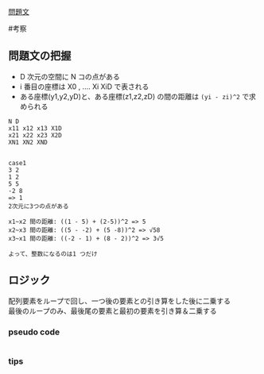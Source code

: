 [問題文](https://atcoder.jp/contests/abc133/tasks/abc133_b)

#考察

## 問題文の把握

- D 次元の空間に  N コの点がある
- i 番目の座標は X0 , .... Xi XiD で表される
- ある座標(y1,y2,yD)と、ある座標(z1,z2,zD) の間の距離は `(yi - zi)^2` で求められる



```
N D
x11 x12 x13 X1D
x21 x22 x23 X2D
XN1 XN2 XND

 
case1 
3 2
1 2
5 5
-2 8
=> 1
2次元に3つの点がある

x1~x2 間の距離: ((1 - 5) + (2-5))^2 => 5
x2~x3 間の距離: ((5 - -2) + (5 -8))^2 => √58
x3~x1 間の距離: ((-2 - 1) + (8 - 2))^2 => 3√5

よって、整数になるのは1 つだけ
```


## ロジック

配列要素をループで回し、一つ後の要素との引き算をした後に二乗する  
最後のループのみ、最後尾の要素と最初の要素を引き算＆二乗する

### pseudo code


```
```

### tips

